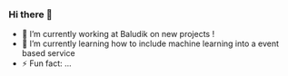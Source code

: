 ### Hi there 👋

- 🔭 I’m currently working at Baludik on new projects !
- 🌱 I’m currently learning how to include machine learning into a event based service
- ⚡ Fun fact: ...
